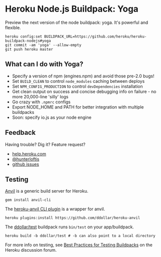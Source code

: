 # Heroku Node.js Buildpack: Yoga

Preview the next version of the node buildpack: yoga. It's powerful and flexible.

```shell
heroku config:set BUILDPACK_URL=https://github.com/heroku/heroku-buildpack-nodejs#yoga
git commit -am 'yoga' --allow-empty
git push heroku master
```

## What can I do with Yoga?

- Specify a version of npm (engines.npm) and avoid those pre-2.0 bugs!
- Set `BUILD_CLEAN` to control `node_modules` caching between deploys
- Set `NPM_CONFIG_PRODUCTION` to control `devDependencies` installation
- Get clean output on success and concise debugging info on failure - no more 20,000-line 'silly' logs
- Go crazy with `.npmrc` configs
- Export NODE_HOME and PATH for better integration with multiple buildpacks
- Soon: specify io.js as your node engine

## Feedback

Having trouble? Dig it? Feature request?

- [help.heroku.com](https://help.heroku.com/)
- [@hunterloftis](http://twitter.com/hunterloftis)
- [github issues](https://github.com/heroku/heroku-buildpack-nodejs/issues)

## Testing

[Anvil](https://github.com/ddollar/anvil) is a generic build server for Heroku.

```
gem install anvil-cli
```

The [heroku-anvil CLI plugin](https://github.com/ddollar/heroku-anvil) is a wrapper for anvil.

```
heroku plugins:install https://github.com/ddollar/heroku-anvil
```

The [ddollar/test](https://github.com/ddollar/buildpack-test) buildpack runs `bin/test` on your app/buildpack.

```
heroku build -b ddollar/test # -b can also point to a local directory
```

For more info on testing, see [Best Practices for Testing Buildpacks](https://discussion.heroku.com/t/best-practices-for-testing-buildpacks/294) on the Heroku discussion forum.
